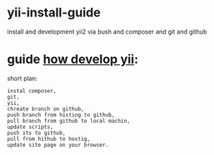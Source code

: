 # yii-install-guide
install and development yii2 via bush and composer and git and github

##
guide [how develop yii](https://github.com/dev-phoenix/yii-install-guide/blob/master/yii-install-manual.md):
=====

short plan:
```
instal composer,
git,
yii,
chreate branch on github,
push branch from histing to github,
pull branch from github to local machin,
update scripts,
push its to github,
pull from hithub to hostig,
update site page on your browser.
```
